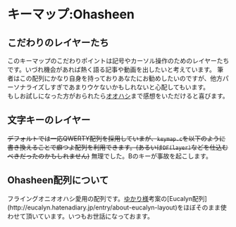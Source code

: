 # キーマップ:Ohasheen

## こだわりのレイヤーたち

このキーマップのこだわりポイントは記号やカーソル操作のためのレイヤーたちです。いづれ機会があれば熱く語る記事や動画を出したいと考えています。
筆者はこの配列にかなり自身を持っておりあなたにお勧めしたいのですが、他方パーソナライズしすぎであまりウケないかもしれないと心配してもいます。<br>
もしお試しになった方がおられたら[オオハシ](https://twitter.com/oha_oha_Ohashi)まで感想をいただけると喜びます。

## 文字キーのレイヤー
~~デフォルトでは一応QWERTY配列を採用していまが、`keymap.c`を以下のように書き換えることで癖つよ配列を利用できます。(あるいは`DF(layer)`などを仕込むべきだったのかもしれません)~~
無理でした。Bのキーが事故を起こします。

## Ohasheen配列について
フライングオニオオハシ愛用の配列です。[ゆかり様](https://twitter.com/eucalyn_)考案の[Eucalyn配列](http://eucalyn.hatenadiary.jp/entry/about-eucalyn-layout)をほぼそのまま使わせて頂いています。いつもお世話になっておます。



